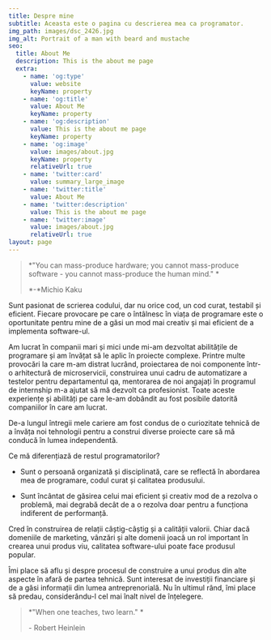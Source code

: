 ```yaml
---
title: Despre mine
subtitle: Aceasta este o pagina cu descrierea mea ca programator.
img_path: images/dsc_2426.jpg
img_alt: Portrait of a man with beard and mustache
seo:
  title: About Me
  description: This is the about me page
  extra:
    - name: 'og:type'
      value: website
      keyName: property
    - name: 'og:title'
      value: About Me
      keyName: property
    - name: 'og:description'
      value: This is the about me page
      keyName: property
    - name: 'og:image'
      value: images/about.jpg
      keyName: property
      relativeUrl: true
    - name: 'twitter:card'
      value: summary_large_image
    - name: 'twitter:title'
      value: About Me
    - name: 'twitter:description'
      value: This is the about me page
    - name: 'twitter:image'
      value: images/about.jpg
      relativeUrl: true
layout: page
---
```

> *"You can mass-produce hardware; you cannot mass-produce software - you cannot mass-produce the human mind." *
>
> *-*Michio Kaku

Sunt pasionat de scrierea codului, dar nu orice cod, un cod curat, testabil și eficient. Fiecare provocare pe care o întâlnesc în viața de programare este o oportunitate pentru mine de a găsi un mod mai creativ și mai eficient de a implementa software-ul.

Am lucrat în companii mari și mici unde mi-am dezvoltat abilitățile de programare și am învățat să le aplic în proiecte complexe.
Printre multe provocări la care m-am distrat lucrând, proiectarea de noi componente într-o arhitectură de microservicii, construirea unui cadru de automatizare a testelor pentru departamentul qa, mentorarea de noi angajați în programul de internship m-a ajutat să mă dezvolt ca profesionist. Toate aceste experiențe și abilități pe care le-am dobândit au fost posibile datorită companiilor în care am lucrat.

De-a lungul întregii mele cariere am fost condus de o curiozitate tehnică de a învăța noi tehnologii pentru a construi diverse proiecte care să mă conducă în lumea independentă.

Ce mă diferențiază de restul programatorilor?

*   Sunt o persoană organizată și disciplinată, care se reflectă în abordarea mea de programare, codul curat și calitatea produsului.

*   Sunt încântat de găsirea celui mai eficient și creativ mod de a rezolva o problemă, mai degrabă decât de a o rezolva doar pentru a funcționa indiferent de performanță.

Cred în construirea de relații câștig-câștig și a calității valorii. Chiar dacă domeniile de marketing, vânzări și alte domenii joacă un rol important în crearea unui produs viu, calitatea software-ului poate face produsul popular.

Îmi place să aflu și despre procesul de construire a unui produs din alte aspecte în afară de partea tehnică.
Sunt interesat de investiții financiare și de a găsi informații din lumea antreprenorială.
Nu în ultimul rând, îmi place să predau, considerându-l cel mai înalt nivel de înțelegere.

> *"When one teaches, two learn." *
>
> \- Robert Heinlein
